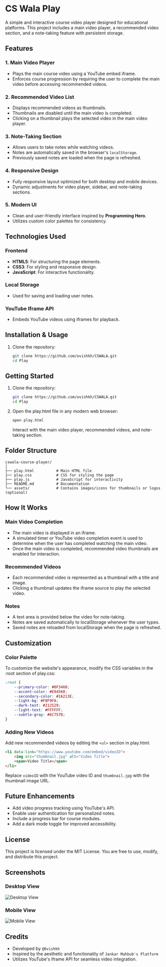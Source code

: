 # CS Wala Play

A simple and interactive course video player designed for educational platforms. This project includes a main video player, a recommended video section, and a note-taking feature with persistent storage.

## Features

### 1. **Main Video Player**
- Plays the main course video using a YouTube embed iframe.
- Enforces course progression by requiring the user to complete the main video before accessing recommended videos.

### 2. **Recommended Video List**
- Displays recommended videos as thumbnails.
- Thumbnails are disabled until the main video is completed.
- Clicking on a thumbnail plays the selected video in the main video player.

### 3. **Note-Taking Section**
- Allows users to take notes while watching videos.
- Notes are automatically saved in the browser's `localStorage`.
- Previously saved notes are loaded when the page is refreshed.

### 4. **Responsive Design**
- Fully responsive layout optimized for both desktop and mobile devices.
- Dynamic adjustments for video player, sidebar, and note-taking sections.

### 5. **Modern UI**
- Clean and user-friendly interface inspired by **Programming Hero**.
- Utilizes custom color palettes for consistency.

## Technologies Used

### Frontend
- **HTML5**: For structuring the page elements.
- **CSS3**: For styling and responsive design.
- **JavaScript**: For interactive functionality.

### Local Storage
- Used for saving and loading user notes.

### YouTube Iframe API
- Embeds YouTube videos using iframes for playback.

## Installation & Usage

1. Clone the repository:
   ```bash
   git clone https://github.com/ovishkh/CSWALA.git
   cd Play


## Getting Started

1. Clone the repository:
   ```bash
   git clone https://github.com/ovishkh/CSWALA.git
   cd Play
   ```

2. Open the play.html file in any modern web browser:
   ```bash
   open play.html
   ```

   Interact with the main video player, recommended videos, and note-taking section.

## Folder Structure
```
cswala-course-player/
│
├── play.html          # Main HTML file
├── play.css           # CSS for styling the page
├── play.js            # JavaScript for interactivity
├── README.md          # Documentation
└── assets/            # Contains images/icons for thumbnails or logos (optional)
```

## How It Works

### Main Video Completion
- The main video is displayed in an iframe.
- A simulated timer or YouTube video completion event is used to determine when the user has completed watching the main video.
- Once the main video is completed, recommended video thumbnails are enabled for interaction.

### Recommended Videos
- Each recommended video is represented as a thumbnail with a title and image.
- Clicking a thumbnail updates the iframe source to play the selected video.

### Notes
- A text area is provided below the video for note-taking.
- Notes are saved automatically to localStorage whenever the user types.
- Saved notes are reloaded from localStorage when the page is refreshed.

## Customization

### Color Palette
To customize the website's appearance, modify the CSS variables in the :root section of play.css:

```css
:root {
    --primary-color: #0F3460;
    --accent-color: #E94560;
    --secondary-color: #16213E;
    --light-bg: #F8F9FA;
    --dark-text: #212529;
    --light-text: #FFFFFF;
    --subtle-gray: #6C757D;
}
```

### Adding New Videos
Add new recommended videos by editing the `<ul>` section in play.html:

```html
<li data-link="https://www.youtube.com/embed/videoID">
    <img src="thumbnail.jpg" alt="Video Title">
    <span>Video Title</span>
</li>
```

Replace `videoID` with the YouTube video ID and `thumbnail.jpg` with the thumbnail image URL.

## Future Enhancements
- Add video progress tracking using YouTube's API.
- Enable user authentication for personalized notes.
- Include a progress bar for course modules.
- Add a dark mode toggle for improved accessibility.

## License
This project is licensed under the MIT License. You are free to use, modify, and distribute this project.

## Screenshots
### Desktop View
![Desktop View](assets/desktop-view.png)

### Mobile View
![Mobile View](assets/mobile-view.png)

## Credits
- Developed by ` @Ovishkh `
- Inspired by the aesthetic and functionality of ` Jankar Mahbub's Platform  `
- Utilizes YouTube's iframe API for seamless video integration.




